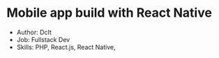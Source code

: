 # Mobile app build with React Native

* Author: DcIt
* Job: Fullstack Dev 
* Skills: PHP, React.js, React Native,
